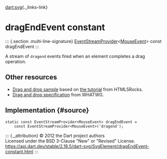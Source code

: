 [dart:svg](../../dart-svg/dart-svg-library){._links-link}

dragEndEvent constant
=====================

::: {.section .multi-line-signature}
[EventStreamProvider](../../dart-html/eventstreamprovider-class)\<[MouseEvent](../../dart-html/mouseevent-class)\>
const dragEndEvent
:::

A stream of `dragend` events fired when an element completes a drag
operation.

Other resources
---------------

-   [Drag and drop
    sample](https://github.com/dart-lang/dart-samples/tree/master/html5/web/dnd/basics)
    based on [the
    tutorial](http://www.html5rocks.com/en/tutorials/dnd/basics/) from
    HTML5Rocks.
-   [Drag and drop
    specification](https://html.spec.whatwg.org/multipage/interaction.html#dnd)
    from WHATWG.

Implementation {#source}
--------------

``` {.language-dart data-language="dart"}
static const EventStreamProvider<MouseEvent> dragEndEvent =
    const EventStreamProvider<MouseEvent>('dragend');
```

::: {._attribution}
© 2012 the Dart project authors\
Licensed under the BSD 3-Clause \"New\" or \"Revised\" License.\
<https://api.dart.dev/stable/2.18.5/dart-svg/SvgElement/dragEndEvent-constant.html>
:::
